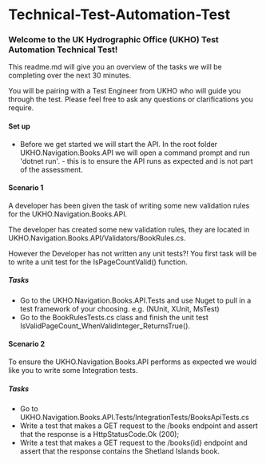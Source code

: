 # Technical-Test-Automation-Test

### Welcome to the UK Hydrographic Office (UKHO) Test Automation Technical Test!

This readme.md will give you an overview of the tasks we will be completing over the next 30 minutes.

You will be pairing with a Test Engineer from UKHO who will guide you through the test. Please feel free to ask any questions or clarifications you require.

#### Set up
* Before we get started we will start the API. In the root folder UKHO.Navigation.Books.API we will open a command prompt and run 'dotnet run'. - this is to ensure the API runs as expected and is not part of the assessment.

#### Scenario 1

A developer has been given the task of writing some new validation rules for the UKHO.Navigation.Books.API. 

The developer has created some new validation rules, they are located in UKHO.Navigation.Books.API/Validators/BookRules.cs.

However the Developer has not written any unit tests?! You first task will be to write a unit test for the IsPageCountValid() function.

##### Tasks

* Go to the UKHO.Navigation.Books.API.Tests and use Nuget to pull in a test framework of your choosing. e.g. (NUnit, XUnit, MsTest)
* Go to the BookRulesTests.cs class and finish the unit test IsValidPageCount_WhenValidInteger_ReturnsTrue().

#### Scenario 2

To ensure the UKHO.Navigation.Books.API performs as expected we would like you to write some Integration tests.

##### Tasks

* Go to UKHO.Navigation.Books.API.Tests/IntegrationTests/BooksApiTests.cs
* Write a test that makes a GET request to the /books endpoint and assert that the response is a HttpStatusCode.Ok (200);
* Write a test that makes a GET request to the /books{id} endpoint and assert that the response contains the Shetland Islands book.


